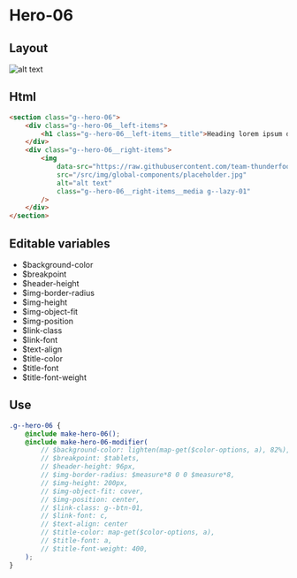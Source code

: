 # Hero-06

## Layout

![alt text][hero-06]

[hero-06]: /src/img/global-components/hero/hero-06.jpg

## Html

```html
<section class="g--hero-06">
    <div class="g--hero-06__left-items">
        <h1 class="g--hero-06__left-items__title">Heading lorem ipsum dolor</h1>
    </div>
    <div class="g--hero-06__right-items">
        <img
            data-src="https://raw.githubusercontent.com/team-thunderfoot/ui/main/src/img/global-components/bg-placeholder.jpg"
            src="/src/img/global-components/placeholder.jpg"
            alt="alt text"
            class="g--hero-06__right-items__media g--lazy-01"
        />
    </div>
</section>
```

## Editable variables

- $background-color
- $breakpoint
- $header-height
- $img-border-radius
- $img-height
- $img-object-fit
- $img-position
- $link-class
- $link-font
- $text-align
- $title-color
- $title-font
- $title-font-weight

## Use

```scss
.g--hero-06 {
    @include make-hero-06();
    @include make-hero-06-modifier(
        // $background-color: lighten(map-get($color-options, a), 82%),
        // $breakpoint: $tablets,
        // $header-height: 96px,
        // $img-border-radius: $measure*8 0 0 $measure*8,
        // $img-height: 200px,
        // $img-object-fit: cover,
        // $img-position: center,
        // $link-class: g--btn-01,
        // $link-font: c,
        // $text-align: center
        // $title-color: map-get($color-options, a),
        // $title-font: a,
        // $title-font-weight: 400,
    );
}
```
